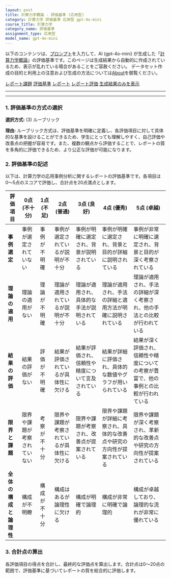 ```yaml
---
layout: post
title: 計算力学概論 - 評価基準 (応用型)
category: 計算力学 評価基準 応用型 gpt-4o-mini
course_title: 計算力学
category_name: 評価基準
assignment_type: 応用型
model_name: gpt-4o-mini
---
```


以下のコンテンツは、[プロンプト](http://127.0.0.1:8000/generated/計算力学/gpt-4o-mini/prompt_評価基準-応用型.md)を入力して、AI (gpt-4o-mini) が生成した「[計算力学概論](/contents/計算力学/)」の評価基準です。このページは生成結果から自動的に作成されているため、表示が乱れている場合があることをご容赦ください。
データセット作成の目的と利用上の注意および生成の方法については[About](/About)を御覧ください。

[レポート課題](../レポート課題-応用型)
[評価基準](../評価基準-応用型)
[レポート](../レポート-応用型)
[レポート評価](../レポート評価-応用型)
[生成結果のみを表示](http://127.0.0.1:8000/generated/計算力学/gpt-4o-mini/評価基準-応用型.md)
  

***
***
  
### 1. 評価基準の方式の選択

**選択方式:** (3) ルーブリック

**理由:** ルーブリック方式は、評価基準を明確に定義し、各評価項目に対して具体的な基準を設けることができるため、学生にとっても理解しやすく、自己評価や改善点の把握が容易です。また、複数の観点から評価することで、レポートの質を多角的に評価できるため、より公正な評価が可能になります。

### 2. 評価基準の記述

以下は、計算力学の応用事例分析に関するレポートの評価基準です。各項目は0〜5点のスコアで評価し、合計点を20点満点とします。

| 評価項目               | 0点 (不十分) | 1点 (不足) | 2点 (普通) | 3点 (良好) | 4点 (優秀) | 5点 (卓越) |
|------------------------|---------------|-------------|-------------|-------------|-------------|-------------|
| **事例選定**           | 事例が選定されていない | 事例が不明確 | 事例が選定されているが説明が不十分 | 事例が明確に選定され、背景が説明されている | 事例が明確に選定され、背景と目的が詳細に説明されている | 事例が非常に明確に選定され、背景と目的が深く考察されている |
| **理論の適用**         | 理論の適用がない | 理論が不明確 | 理論が適用されているが説明が不十分 | 理論が適用され、具体的な手法が説明されている | 理論が適用され、手法の詳細と適用方法が明確に説明されている | 理論が適用され、手法の詳細が深く考察され、他の手法との比較が行われている |
| **結果の評価**         | 結果の評価がない | 評価が不明確 | 結果が評価されているが具体性に欠ける | 結果が評価され、信頼性や精度について言及されている | 結果が詳細に評価され、具体的な数値やグラフが用いられている | 結果が深く評価され、信頼性や精度についての考察が豊富で、他の事例との比較が行われている |
| **限界と課題**         | 限界や課題が考察されていない | 考察が不十分 | 限界や課題が考察されているが具体性に欠ける | 限界や課題が考察され、改善点が提案されている | 限界や課題が詳細に考察され、具体的な改善点や研究の方向性が提案されている | 限界や課題が深く考察され、革新的な改善点や研究の方向性が提案されている |
| **全体の構成と論理性** | 構成が不明瞭 | 構成が不十分 | 構成はあるが論理性に欠ける | 構成が明確で論理的 | 構成が非常に明確で論理的 | 構成が卓越しており、論理的な流れが非常に優れている |

### 3. 合計点の算出

各評価項目の得点を合計し、最終的な評価点を算出します。合計点は0〜20点の範囲で、評価基準に基づいてレポートの質を総合的に評価します。
